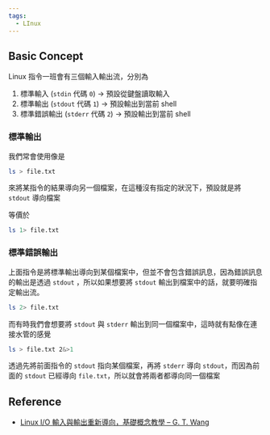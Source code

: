 ```yaml
---
tags:
  - LInux
---
```


## Basic Concept

Linux 指令一班會有三個輸入輸出流，分別為

1. 標準輸入 (`stdin` 代碼 `0`)  -> 預設從鍵盤讀取輸入
2. 標準輸出 (`stdout` 代碼 `1`)  -> 預設輸出到當前 shell
3. 標準錯誤輸出 (`stderr` 代碼 `2`) -> 預設輸出到當前 shell

### 標準輸出

我們常會使用像是

```sh
ls > file.txt
```

來將某指令的結果導向另一個檔案，在這種沒有指定的狀況下，預設就是將 `stdout` 導向檔案

等價於

```sh
ls 1> file.txt
```

### 標準錯誤輸出

上面指令是將標準輸出導向到某個檔案中，但並不會包含錯誤訊息，因為錯誤訊息的輸出是透過 `stdout` ，所以如果想要將 `stdout` 輸出到檔案中的話，就要明確指定輸出流。

```sh
ls 2> file.txt
```


而有時我們會想要將 `stdout` 與 `stderr` 輸出到同一個檔案中，這時就有點像在連接水管的感覺

```sh
ls > file.txt 2&>1
```

透過先將前面指令的 `stdout` 指向某個檔案，再將 `stderr` 導向 `stdout`，而因為前面的 `stdout` 已經導向 `file.txt`，所以就會將兩者都導向同一個檔案

## Reference

- [Linux I/O 輸入與輸出重新導向，基礎概念教學 – G. T. Wang](https://blog.gtwang.org/linux/linux-io-input-output-redirection-operators/)